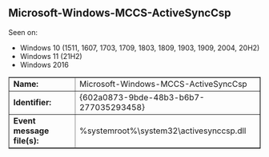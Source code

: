 ## Microsoft-Windows-MCCS-ActiveSyncCsp

Seen on:
* Windows 10 (1511, 1607, 1703, 1709, 1803, 1809, 1903, 1909, 2004, 20H2)
* Windows 11 (21H2)
* Windows 2016

<table border="1" class="docutils">
  <tbody>
    <tr>
      <td><b>Name:</b></td>
      <td>Microsoft-Windows-MCCS-ActiveSyncCsp</td>
    </tr>
    <tr>
      <td><b>Identifier:</b></td>
      <td>{602a0873-9bde-48b3-b6b7-277035293458}</td>
    </tr>
    <tr>
      <td><b>Event message file(s):</b></td>
      <td>%systemroot%\system32\activesynccsp.dll</td>
    </tr>
  </tbody>
</table>

&nbsp;

